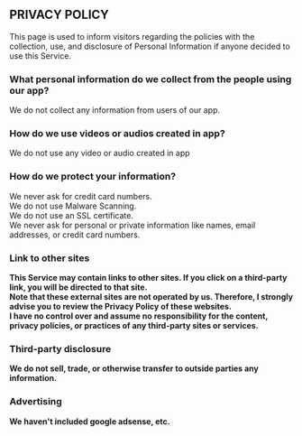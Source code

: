 <html lang="en-US"> 
<head>
    <meta charset="UTF-8">
<title> Edit Like|A quick and simple video editor</title>
</head>
</html>



## <b>PRIVACY POLICY</b>
This page is used to inform visitors regarding the policies with the collection, use, and disclosure of Personal Information if anyone decided to use this Service.

### <b>What personal information do we collect from the people using our app?</b>
We do not collect any information from users of our app.

### <b>How do we use videos or audios created in app?</b>
We do not use any video or audio created in app

### <b>How do we protect your information?</b>
We never ask for credit card numbers. <br>
We do not use Malware Scanning. <br>
We do not use an SSL certificate. <br>
We never ask for personal or private information like names, email addresses, or credit card numbers.

### <b>Link to other sites<b>
This Service may contain links to other sites. If you click on a third-party link, you will be directed to that site. <br>
Note that these external sites are not operated by us. Therefore, I strongly advise you to review the Privacy Policy of these websites. <br>
I have no control over and assume no responsibility for the content, privacy policies, or practices of any third-party sites or services.

### <b>Third-party disclosure</b>
We do not sell, trade, or otherwise transfer to outside parties any information.

### <b>Advertising</b>
We haven't included google adsense, etc.
